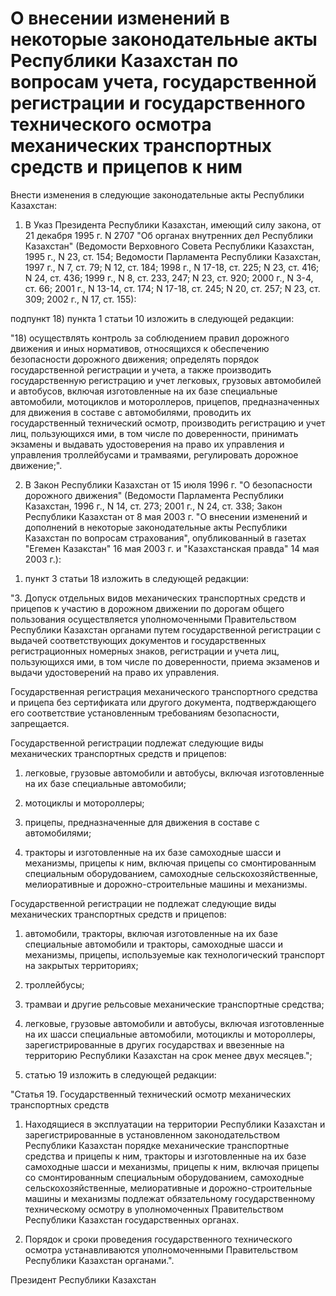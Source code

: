 # О внесении изменений в некоторые законодательные акты Республики Казахстан по вопросам учета, государственной регистрации и государственного технического осмотра механических транспортных средств и прицепов к ним

Внести изменения в следующие законодательные акты Республики Казахстан:

1. В Указ Президента Республики Казахстан, имеющий силу закона, от 21 декабря 1995 г. N 2707 "Об органах внутренних дел Республики Казахстан" (Ведомости Верховного Совета Республики Казахстан, 1995 г., N 23, ст. 154; Ведомости Парламента Республики Казахстан, 1997 г., N 7, ст. 79; N 12, ст. 184; 1998 г., N 17-18, ст. 225; N 23, ст. 416; N 24, ст. 436; 1999 г., N 8, ст. 233, 247; N 23, ст. 920; 2000 г., N 3-4, ст. 66; 2001 г., N 13-14, ст. 174; N 17-18, ст. 245; N 20, ст. 257; N 23, ст. 309; 2002 г., N 17, ст. 155):

подпункт 18) пункта 1 статьи 10 изложить в следующей редакции:

"18) осуществлять контроль за соблюдением правил дорожного движения и иных нормативов, относящихся к обеспечению безопасности дорожного движения; определять порядок государственной регистрации и учета, а также производить государственную регистрацию и учет легковых, грузовых автомобилей и автобусов, включая изготовленные на их базе специальные автомобили, мотоциклов и мотороллеров, прицепов, предназначенных для движения в составе с автомобилями, проводить их государственный технический осмотр, производить регистрацию и учет лиц, пользующихся ими, в том числе по доверенности, принимать экзамены и выдавать удостоверения на право их управления и управления троллейбусами и трамваями, регулировать дорожное движение;".

2. В Закон Республики Казахстан от 15 июля 1996 г. "О безопасности дорожного движения" (Ведомости Парламента Республики Казахстан, 1996 г., N 14, ст. 273; 2001 г., N 24, ст. 338; Закон Республики Казахстан от 8 мая 2003 г. "О внесении изменений и дополнений в некоторые законодательные акты Республики Казахстан по вопросам страхования", опубликованный в газетах "Егемен Казакстан" 16 мая 2003 г. и "Казахстанская правда" 14 мая 2003 г.):

1) пункт 3 статьи 18 изложить в следующей редакции:

"3. Допуск отдельных видов механических транспортных средств и прицепов к участию в дорожном движении по дорогам общего пользования осуществляется уполномоченными Правительством Республики Казахстан органами путем государственной регистрации с выдачей соответствующих документов и государственных регистрационных номерных знаков, регистрации и учета лиц, пользующихся ими, в том числе по доверенности, приема экзаменов и выдачи удостоверений на право их управления.

Государственная регистрация механического транспортного средства и прицепа без сертификата или другого документа, подтверждающего его соответствие установленным требованиям безопасности, запрещается.

Государственной регистрации подлежат следующие виды механических транспортных средств и прицепов:

1) легковые, грузовые автомобили и автобусы, включая изготовленные на их базе специальные автомобили;

2) мотоциклы и мотороллеры;

3) прицепы, предназначенные для движения в составе с автомобилями;

4) тракторы и изготовленные на их базе самоходные шасси и механизмы, прицепы к ним, включая прицепы со смонтированным специальным оборудованием, самоходные сельскохозяйственные, мелиоративные и дорожно-строительные машины и механизмы.

Государственной регистрации не подлежат следующие виды механических транспортных средств и прицепов:

1) автомобили, тракторы, включая изготовленные на их базе специальные автомобили и тракторы, самоходные шасси и механизмы, прицепы, используемые как технологический транспорт на закрытых территориях;

2) троллейбусы;

3) трамваи и другие рельсовые механические транспортные средства;

4) легковые, грузовые автомобили и автобусы, включая изготовленные на их шасси специальные автомобили, мотоциклы и мотороллеры, зарегистрированные в других государствах и ввезенные на территорию Республики Казахстан на срок менее двух месяцев.";

2) статью 19 изложить в следующей редакции:

"Статья 19. Государственный технический осмотр механических транспортных средств

1. Находящиеся в эксплуатации на территории Республики Казахстан и зарегистрированные в установленном законодательством Республики Казахстан порядке механические транспортные средства и прицепы к ним, тракторы и изготовленные на их базе самоходные шасси и механизмы, прицепы к ним, включая прицепы со смонтированным специальным оборудованием, самоходные сельскохозяйственные, мелиоративные и дорожно-строительные машины и механизмы подлежат обязательному государственному техническому осмотру в уполномоченных Правительством Республики Казахстан государственных органах.

2. Порядок и сроки проведения государственного технического осмотра устанавливаются уполномоченными Правительством Республики Казахстан органами.".

Президент Республики Казахстан


